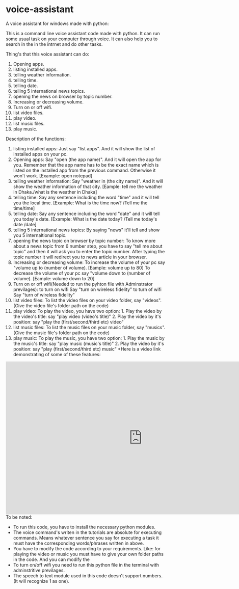 # voice-assistant
A voice assistant for windows made with python:

This is a command line voice assistant code made with python. It can run some usual task on your computer through voice. It can also help you to search in the
in the intrnet and do other tasks.

Thing's that this voice assistant can do:

1. Opening apps.
2. listing installed apps.
3. telling weather information.
4. telling time.
5. telling date.
6. telling 5 international news topics.
7. opening the news on browser by topic number.
8. Increasing or decreasing volume.
9. Turn on or off wifi.
10. list video files.
11. play video.
12. list music files.
13. play music.

Description of the functions:

1. listing installed apps:
	Just say "list apps". And it will show the list of installed apps on your pc.
2. Opening apps:
        Say "open (the app name)". And it will open the app for you. Remember that the app name has to be the exact name which is listed on the installed app from
		the previous command. Otherwise it won't work. [Example: open notepad]
3. telling weather information:
	Say "weather in (the city name)". And it will show the weather information of that city. [Eample: tell me the weather in Dhaka./what is the weather in Dhaka]
4. telling time:
	Say any sentence including the word "time" and it will tell you the local time. [Example: What is the time now? /Tell me the time/time]
5. telling date:
	Say any sentence including the word "date" and it will tell you today's date. [Example: What is the date today? /Tell me today's date /date]
6. telling 5 international news topics:
	By saying "news" it'll tell and show you 5 internaltional topic.
7. opening the news topic on browser by topic number:
	To know more about a news topic from 6 number step, you have to say "tell me about topic" and then it will ask you to enter the topic number.
	After typing the topic number it will redirect you to news article in your browser. 
8. Increasing or decreasing volume:
	To increase the volume of your pc say "volume up to (number of volume). [Eample: volume up to 80]
	To decrease the volume of your pc say "volume down to (number of volume). [Eample: volume down to 20]
9. Turn on or off wifi(Needed to run the pyhton file with Adminstrator previlages):
	to turn on wifi Say "turn on wireless fidelity"
	to turn of wifi Say "turn of wireless fidelity"
10. list video files:
	To list the video files on your video folder, say "videos". (Give the video file's folder path on the code)
11. play video:
	To play the video, you have two option:
		1. Play the video by the video's title:
			say "play video (video's title)"
		2. Play the video by it's position:
			say "play the (first/second/third etc) video"
12. list music files:
	To list the music files on your music folder, say "musics". (Give the music file's folder path on the code)
13. play music:
	To play the music, you have two option:
		1. Play the music by the music's title:
			say "play music (music's title)"
		2. Play the video by it's position:
			say "play (first/second/third etc) music"
*Here is a video link demonstrating of some of these features:
<iframe width="853" height="480" src="https://www.youtube.com/embed/Jdru3sZRPYE" title="Demo of a voice-assistant made with python." frameborder="0" allow="accelerometer; autoplay; clipboard-write; encrypted-media; gyroscope; picture-in-picture; web-share" allowfullscreen></iframe>
To be noted:

* To run this code, you have to install the necessary python modules.
* The voice command's writen in the tutorials are absolute for executing commands. Means whatever sentence you say for executing a task it must
  have the corresponding words/phrases written in above.
* You have to modify the code according to your requirements. Like: for playing the video or music you must have to give your own folder paths in the code.
  And you can modify the 
* To turn on/off wifi you need to run this python file in the terminal with adminstritive previlages.
* The speech to text module used in this code doesn't support numbers. (It will recognize 1 as one).
